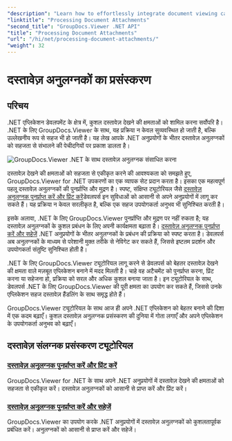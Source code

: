 ```yaml
---
"description": "Learn how to effortlessly integrate document viewing capabilities into your .NET applications using GroupDocs.Viewer. Manage document attachments efficiently."
"linktitle": "Processing Document Attachments"
"second_title": "GroupDocs.Viewer .NET API"
"title": "Processing Document Attachments"
"url": "/hi/net/processing-document-attachments/"
"weight": 32
---
```


# दस्तावेज़ अनुलग्नकों का प्रसंस्करण

## परिचय

.NET एप्लिकेशन डेवलपमेंट के क्षेत्र में, कुशल दस्तावेज़ देखने की क्षमताओं को शामिल करना सर्वोपरि है। .NET के लिए GroupDocs.Viewer के साथ, यह प्रक्रिया न केवल सुव्यवस्थित हो जाती है, बल्कि उल्लेखनीय रूप से सहज भी हो जाती है। यह लेख आपके .NET अनुप्रयोगों के भीतर दस्तावेज़ अनुलग्नकों को सहजता से संभालने की पेचीदगियों पर प्रकाश डालता है।

![GroupDocs.Viewer .NET के साथ दस्तावेज़ अनुलग्नक संसाधित करना](/viewer/processing-document-attachments/image.png)

दस्तावेज़ देखने की क्षमताओं को सहजता से एकीकृत करने की आवश्यकता को समझते हुए, GroupDocs.Viewer for .NET उपकरणों का एक व्यापक सेट प्रदान करता है। इसका एक महत्वपूर्ण पहलू दस्तावेज़ अनुलग्नकों की पुनर्प्राप्ति और मुद्रण है। स्पष्ट, संक्षिप्त ट्यूटोरियल जैसे [दस्तावेज़ अनुलग्नक पुनर्प्राप्त करें और प्रिंट करें](./retrieve-and-print-attachments/)डेवलपर्स इन सुविधाओं को आसानी से अपने अनुप्रयोगों में लागू कर सकते हैं। यह प्रक्रिया न केवल सरलीकृत है, बल्कि एक सहज उपयोगकर्ता अनुभव भी सुनिश्चित करती है।

इसके अलावा, .NET के लिए GroupDocs.Viewer पुनर्प्राप्ति और मुद्रण पर नहीं रुकता है; यह दस्तावेज़ अनुलग्नकों के कुशल प्रबंधन के लिए अपनी कार्यक्षमता बढ़ाता है। [दस्तावेज़ अनुलग्नक पुनर्प्राप्त करें और सहेजें](./retrieve-and-save-attachments/) .NET अनुप्रयोगों के भीतर अनुलग्नकों के प्रबंधन की प्रक्रिया को स्पष्ट करता है। डेवलपर्स अब अनुलग्नकों के माध्यम से परेशानी मुक्त तरीके से नेविगेट कर सकते हैं, जिससे इष्टतम प्रदर्शन और उपयोगकर्ता संतुष्टि सुनिश्चित होती है।

.NET के लिए GroupDocs.Viewer ट्यूटोरियल लागू करने से डेवलपर्स को बेहतर दस्तावेज़ देखने की क्षमता वाले मज़बूत एप्लिकेशन बनाने में मदद मिलती है। चाहे वह अटैचमेंट को पुनर्प्राप्त करना, प्रिंट करना या सहेजना हो, प्रक्रिया को सरल और अधिक कुशल बनाया जाता है। इन ट्यूटोरियल के साथ, डेवलपर्स .NET के लिए GroupDocs.Viewer की पूरी क्षमता का उपयोग कर सकते हैं, जिससे उनके एप्लिकेशन सहज दस्तावेज़ हैंडलिंग के साथ समृद्ध होते हैं।

GroupDocs.Viewer ट्यूटोरियल के साथ आज ही अपने .NET एप्लिकेशन को बेहतर बनाने की दिशा में एक कदम बढ़ाएँ। कुशल दस्तावेज़ अनुलग्नक प्रसंस्करण की दुनिया में गोता लगाएँ और अपने एप्लिकेशन के उपयोगकर्ता अनुभव को बढ़ाएँ।

## दस्तावेज़ संलग्नक प्रसंस्करण ट्यूटोरियल
### [दस्तावेज़ अनुलग्नक पुनर्प्राप्त करें और प्रिंट करें](./retrieve-and-print-attachments/)
GroupDocs.Viewer for .NET के साथ अपने .NET अनुप्रयोगों में दस्तावेज़ देखने की क्षमताओं को सहजता से एकीकृत करें। दस्तावेज़ अनुलग्नकों को आसानी से प्राप्त करें और प्रिंट करें।
### [दस्तावेज़ अनुलग्नक पुनर्प्राप्त करें और सहेजें](./retrieve-and-save-attachments/)
GroupDocs.Viewer का उपयोग करके .NET अनुप्रयोगों में दस्तावेज़ अनुलग्नकों को कुशलतापूर्वक प्रबंधित करें। अनुलग्नकों को आसानी से प्राप्त करें और सहेजें।